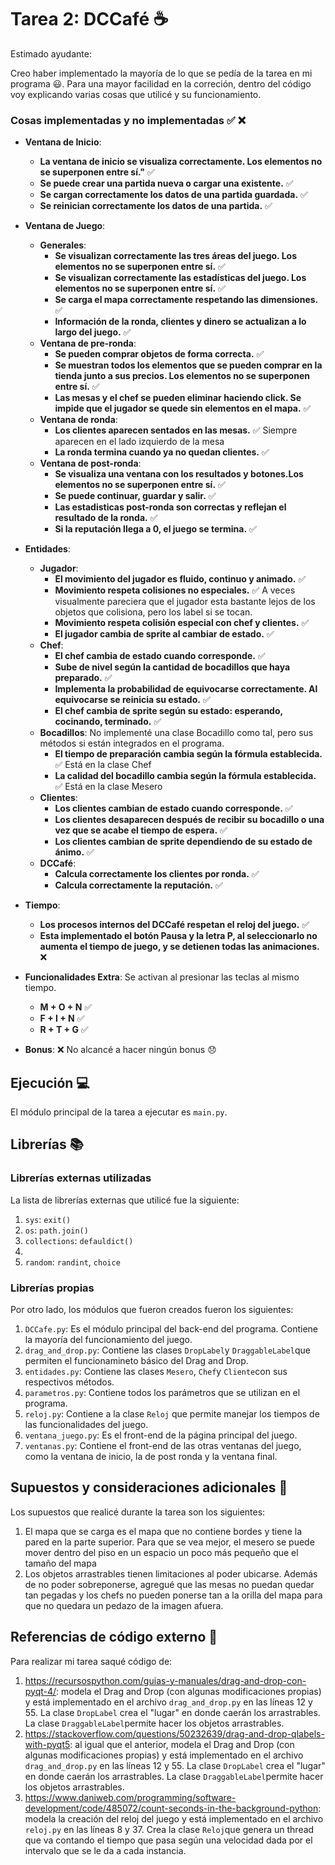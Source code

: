 # Tarea 2: DCCafé ☕️

Estimado ayudante:

Creo haber implementado la mayoría de lo que se pedía de la tarea en mi programa 😃. Para una mayor facilidad en la correción, dentro del código voy explicando varias cosas que utilicé y su funcionamiento. 

### Cosas implementadas y no implementadas :white_check_mark: :x:

* **Ventana de Inicio**: 
    * **La ventana de inicio se visualiza correctamente. Los elementos no se superponen entre sí."** ✅ 
    * **Se puede crear una partida nueva o cargar una existente.** ✅ 
    * **Se cargan correctamente los datos de una partida guardada.** ✅ 
    * **Se reinician correctamente los datos de una partida.** ✅ 
    
* **Ventana de Juego**:
   * **Generales**:
      * **Se visualizan correctamente las tres áreas del juego. Los elementos no se superponen entre sí.** ✅ 
      * **Se visualizan correctamente las estadísticas del juego. Los elementos no se superponen entre sí.** ✅ 
      * **Se carga el mapa correctamente respetando las dimensiones.** ✅ 
      * **Información de la ronda, clientes y dinero se actualizan a lo largo del juego.** ✅ 
   * **Ventana de pre-ronda**:
      * **Se pueden comprar objetos de forma correcta.** ✅ 
      * **Se muestran todos los elementos que se pueden comprar en la tienda junto a sus precios. Los elementos no se superponen entre sí.** ✅ 
      * **Las mesas y el chef se pueden eliminar haciendo click. Se impide que el jugador se quede sin elementos en el mapa.** ✅ 
   * **Ventana de ronda**:
      * **Los clientes aparecen sentados en las mesas.** ✅ Siempre aparecen en el lado izquierdo de la mesa
      * **La ronda termina cuando ya no quedan clientes.** ✅ 
   * **Ventana de post-ronda**:
      * **Se visualiza una ventana con los resultados y botones.Los elementos no se superponen entre sí.** ✅ 
      * **Se puede continuar, guardar y salir.** ✅ 
      * **Las estadisticas post-ronda son correctas y reflejan el resultado de la ronda.** ✅ 
      * **Si la reputación llega a 0, el juego se termina.** ✅ 
* **Entidades**:
    * **Jugador**: 
      * **El movimiento del jugador es fluido, continuo y animado.** ✅ 
      * **Movimiento respeta colisiones no especiales.** ✅ A veces visualmente pareciera que el jugador esta bastante lejos de los objetos que colisiona, pero los label si se tocan.
      * **Movimiento respeta colisión especial con chef y clientes.** ✅ 
      * **El jugador cambia de sprite al cambiar de estado.** ✅ 
   * **Chef**:
      * **El chef cambia de estado cuando corresponde.** ✅ 
      * **Sube de nivel según la cantidad de bocadillos que haya preparado.** ✅ 
      * **Implementa la probabilidad de equivocarse correctamente. Al equivocarse se reinicia su estado.** ✅ 
      * **El chef cambia de sprite según su estado: esperando, cocinando, terminado.** ✅ 
   * **Bocadillos**: No implementé una clase Bocadillo como tal, pero sus métodos si están integrados en el programa. 
      * **El tiempo de preparación cambia según la fórmula establecida.** ✅  Está en la clase Chef
      * **La calidad del bocadillo cambia según la fórmula establecida.** ✅  Está en la clase Mesero
   * **Clientes**: 
      * **Los clientes cambian de estado cuando corresponde.** ✅
      * **Los clientes desaparecen después de recibir su bocadillo o una vez que se acabe el tiempo de espera.** ✅  
      * **Los clientes cambian de sprite dependiendo de su estado de ánimo.** ✅  
   * **DCCafé**: 
      * **Calcula correctamente los clientes por ronda.** ✅
      * **Calcula correctamente la reputación.** ✅  
* **Tiempo**: 
   * **Los procesos internos del DCCafé respetan el reloj del juego.** ✅ 
   * **Esta implementado el botón Pausa y la letra P, al seleccionarlo no aumenta el tiempo de juego, y se detienen todas las animaciones.** ❌

* **Funcionalidades Extra**: Se activan al presionar las teclas al mismo tiempo.
   * **M + O + N** ✅ 
   * **F + I + N** ✅ 
   * **R + T + G** ✅ 

* **Bonus**: ❌ No alcancé a hacer ningún bonus 😞

## Ejecución :computer:
El módulo principal de la tarea a ejecutar es  ```main.py```. 

## Librerías :books:
### Librerías externas utilizadas
La lista de librerías externas que utilicé fue la siguiente:

1. ```sys```: ```exit()```
2. ```os```: ```path.join()```
3. ```collections```: ```defauldict()```
4. 
5. ```random```: ```randint```, ```choice```

### Librerías propias
Por otro lado, los módulos que fueron creados fueron los siguientes:

1. ```DCCafe.py```: Es el módulo principal del back-end del programa. Contiene la mayoría del funcionamiento del juego.
2. ```drag_and_drop.py```: Contiene las clases ```DropLabel```y ```DraggableLabel```que permiten el funcionamineto básico del Drag and Drop. 
3. ```entidades.py```: Contiene las clases ```Mesero```, ```Chef```y ```Cliente```con sus respectivos métodos. 
4. ```parametros.py```: Contiene todos los parámetros que se utilizan en el programa. 
5. ```reloj.py```: Contiene a la clase ```Reloj``` que permite manejar los tiempos de las funcionalidades del juego.
6. ```ventana_juego.py```: Es el front-end de la página principal del juego.
7. ```ventanas.py```: Contiene el front-end de las otras ventanas del juego, como la ventana de inicio, la de post ronda y la ventana final. 

## Supuestos y consideraciones adicionales :thinking:
Los supuestos que realicé durante la tarea son los siguientes:

1. El mapa que se carga es el mapa que no contiene bordes y tiene la pared en la parte superior. Para que se vea mejor, el mesero se puede mover dentro del piso en un espacio un poco más pequeño que el tamaño del mapa
2. Los objetos arrastrables tienen limitaciones al poder ubicarse. Además de no poder sobreponerse, agregué que las mesas no puedan quedar tan pegadas y los chefs no pueden ponerse tan a la orilla del mapa para que no quedara un pedazo de la imagen afuera. 

## Referencias de código externo :book:

Para realizar mi tarea saqué código de:
1. https://recursospython.com/guias-y-manuales/drag-and-drop-con-pyqt-4/: modela el Drag and Drop (con algunas modificaciones propias) y está implementado en el archivo ```drag_and_drop.py``` en las líneas 12 y 55. La clase ```DropLabel``` crea el "lugar" en donde caerán los arrastrables. La clase ```DraggableLabel```permite hacer los objetos arrastrables.
2. https://stackoverflow.com/questions/50232639/drag-and-drop-qlabels-with-pyqt5: al igual que el anterior, modela el Drag and Drop (con algunas modificaciones propias) y está implementado en el archivo ```drag_and_drop.py``` en las líneas 12 y 55. La clase ```DropLabel``` crea el "lugar" en donde caerán los arrastrables. La clase ```DraggableLabel```permite hacer los objetos arrastrables.
3. https://www.daniweb.com/programming/software-development/code/485072/count-seconds-in-the-background-python: modela la creación del reloj del juego y está implementado en el archivo ```reloj.py``` en las líneas 8 y 37. Crea la clase ```Reloj```que genera un thread que va contando el tiempo que pasa según una velocidad dada por el intervalo que se le da a cada instancia.

